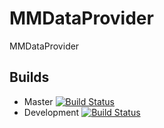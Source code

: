 MMDataProvider 
==============

MMDataProvider


Builds
------
* Master [![Build Status](https://travis-ci.org/MondoMeteo/MMDataProvider.png?branch=master)](https://travis-ci.org/MondoMeteo/MMDataProvider)
* Development [![Build Status](https://travis-ci.org/MondoMeteo/MMDataProvider.png?branch=development)](https://travis-ci.org/MondoMeteo/MMDataProvider)
